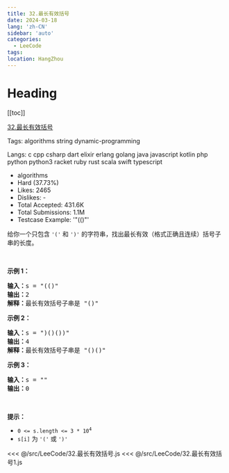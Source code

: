 ```yaml
---
title: 32.最长有效括号
date: 2024-03-18
lang: 'zh-CN'
sidebar: 'auto'
categories:
  - LeeCode
tags:
location: HangZhou
---
```


# Heading

[[toc]]

[32.最长有效括号](https://leetcode.cn/problems/longest-valid-parentheses/description/)

Tags: algorithms string dynamic-programming

Langs: c cpp csharp dart elixir erlang golang java javascript kotlin php python python3 racket ruby rust scala swift typescript

- algorithms
- Hard (37.73%)
- Likes: 2465
- Dislikes: -
- Total Accepted: 431.6K
- Total Submissions: 1.1M
- Testcase Example: '"(()"'

<p>给你一个只包含 <code>'('</code>&nbsp;和 <code>')'</code>&nbsp;的字符串，找出最长有效（格式正确且连续）括号<span data-keyword="substring">子串</span>的长度。</p>

<p>&nbsp;</p>

<div class="original__bRMd">
<div>
<p><strong>示例 1：</strong></p>

<pre>
<strong>输入：</strong>s = "(()"
<strong>输出：</strong>2
<strong>解释：</strong>最长有效括号子串是 "()"
</pre>

<p><strong>示例 2：</strong></p>

<pre>
<strong>输入：</strong>s = ")()())"
<strong>输出：</strong>4
<strong>解释：</strong>最长有效括号子串是 "()()"
</pre>

<p><strong>示例 3：</strong></p>

<pre>
<strong>输入：</strong>s = ""
<strong>输出：</strong>0
</pre>

<p>&nbsp;</p>

<p><strong>提示：</strong></p>

<ul>
	<li><code>0 &lt;= s.length &lt;= 3 * 10<sup>4</sup></code></li>
	<li><code>s[i]</code> 为 <code>'('</code> 或 <code>')'</code></li>
</ul>
</div>
</div>

<<< @/src/LeeCode/32.最长有效括号.js
<<< @/src/LeeCode/32.最长有效括号1.js
